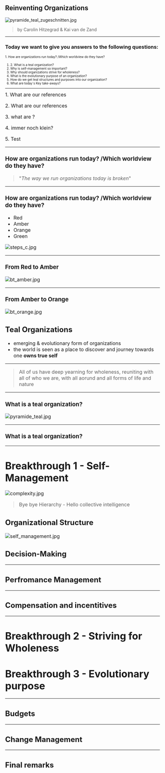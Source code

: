 ## Reinventing Organizations

![pyramide_teal_zugeschnitten.jpg](pyramide_teal_zugeschnitten.jpg)
>by Carolin Hitzegrad & Kai van de Zand
---

### Today we want to give you answers to the following questions:
<font size="1">1. How are organizations run today? /Which worldview do they have?
1. <font size="1">2. What is a teal organization?
2. <font size="1">Why is self-management so important?
3. <font size="1">Why should organizations strive for wholeness?
4. <font size="1">What is the evolutionary purpose of an organization?
5. <font size="1">How do we get teal structures and purposes into our organization?
6. <font size="1">What are today´s Key take-aways?

---

<font size="3">1. What are our references

<font size="3">2. What are our references

<font size="3">3. what are ?

<font size="3">4. immer noch klein?

<font size="3">5. Test


---

### How are organizations run today? /Which worldview do they have?

>"_The way we run organizations today is broken_"

---

### How are organizations run today? /Which worldview do they have?
* Red
* Amber
* Orange
* Green

![steps_c.jpg](steps_c.jpg)

---

### From Red to Amber

![bt_amber.jpg](bt_amber.jpg)

---

### From Amber to Orange

![bt_orange.jpg](bt_orange.jpg)

## Teal Organizations
* emerging & evolutionary form of organizations
* the world is seen as a place to discover and journey towards one **owns true self**

---

>All of us have deep yearning for wholeness, reuniting with all of who we are, with all aorund and all forms of life and nature
---
### What is a teal organization?

![pyramide_teal.jpg](pyramide_teal.jpg)

---
### What is a teal organization?


---

# Breakthrough 1 - Self-Management
![complexity.jpg](complexity.jpg)

> Bye bye Hierarchy - Hello collective intelligence

## Organizational Structure 
![self_management.jpg](self_management.jpg)


## Decision-Making

---

## Perfromance Management

---

## Compensation and incentitives



---

# Breakthrough 2 - Striving for Wholeness


# Breakthrough 3 - Evolutionary purpose

---

## Budgets

---

## Change Management

---

## Final remarks


